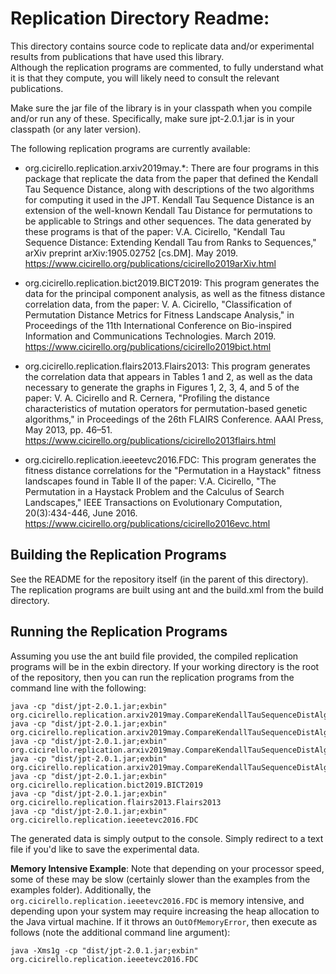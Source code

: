 # Replication Directory Readme:

This directory contains source code to replicate data and/or experimental
results from publications that have used this library.  
Although the replication programs are commented, to fully understand what it is that
they compute, you will likely need to consult the relevant publications.

Make sure the jar file of the library is in your classpath when
you compile and/or run any of these. Specifically, make sure jpt-2.0.1.jar is in your
classpath (or any later version).

The following replication programs are currently available:

* org.cicirello.replication.arxiv2019may.*: There are four programs in this package that
replicate the data from the paper that defined the Kendall Tau Sequence Distance, along with
descriptions of the two algorithms for computing it used in the JPT.  Kendall Tau Sequence Distance
is an extension of the well-known Kendall Tau Distance for permutations to be applicable to
Strings and other sequences.  The data generated by these programs is that of the paper:
V.A. Cicirello, "Kendall Tau Sequence Distance: Extending Kendall Tau from Ranks to Sequences," 
arXiv preprint arXiv:1905.02752 [cs.DM]. May 2019.
https://www.cicirello.org/publications/cicirello2019arXiv.html

* org.cicirello.replication.bict2019.BICT2019: This program generates the data for the
principal component analysis, as well as the fitness distance correlation data,
from the paper:
V. A. Cicirello, "Classification of Permutation Distance Metrics for Fitness Landscape Analysis," 
in Proceedings of the 11th International Conference on Bio-inspired Information and 
Communications Technologies.  March 2019.
https://www.cicirello.org/publications/cicirello2019bict.html

* org.cicirello.replication.flairs2013.Flairs2013: This program generates the correlation
data that appears in Tables 1 and 2, as well as the data necessary to generate the
graphs in Figures 1, 2, 3, 4, and 5 of the paper:
V. A. Cicirello and R. Cernera, "Profiling the distance characteristics 
of mutation operators for permutation-based genetic algorithms," 
in Proceedings of the 26th FLAIRS Conference. AAAI Press, May 2013, pp. 46–51.
https://www.cicirello.org/publications/cicirello2013flairs.html 

* org.cicirello.replication.ieeetevc2016.FDC: This program generates the fitness 
distance correlations for the "Permutation in a Haystack" fitness landscapes 
found in Table II of the paper:
V.A. Cicirello, "The Permutation in a Haystack Problem and the Calculus of Search Landscapes," 
IEEE Transactions on Evolutionary Computation, 20(3):434-446, June 2016.
https://www.cicirello.org/publications/cicirello2016evc.html

## Building the Replication Programs

See the README for the repository itself (in the parent of this directory).
The replication programs are built using ant and the build.xml from the build directory.

## Running the Replication Programs

Assuming you use the ant build file provided, the compiled replication programs will be
in the exbin directory.  If your working directory is the root
of the repository, then you can run the replication programs from the command line with the following:

```
java -cp "dist/jpt-2.0.1.jar;exbin" org.cicirello.replication.arxiv2019may.CompareKendallTauSequenceDistAlgsDoubles
java -cp "dist/jpt-2.0.1.jar;exbin" org.cicirello.replication.arxiv2019may.CompareKendallTauSequenceDistAlgsInts
java -cp "dist/jpt-2.0.1.jar;exbin" org.cicirello.replication.arxiv2019may.CompareKendallTauSequenceDistAlgsStrings
java -cp "dist/jpt-2.0.1.jar;exbin" org.cicirello.replication.arxiv2019may.CompareKendallTauSequenceDistAlgsStringArray
java -cp "dist/jpt-2.0.1.jar;exbin" org.cicirello.replication.bict2019.BICT2019
java -cp "dist/jpt-2.0.1.jar;exbin" org.cicirello.replication.flairs2013.Flairs2013
java -cp "dist/jpt-2.0.1.jar;exbin" org.cicirello.replication.ieeetevc2016.FDC
```

The generated data is simply output to the console.  Simply redirect to a text file if you'd like to save the experimental data.

**Memory Intensive Example**: Note that depending on your processor speed, some of these may be slow (certainly slower than
the examples from the examples folder).  Additionally, the `org.cicirello.replication.ieeetevc2016.FDC` is memory intensive, 
and depending upon your system may require increasing the heap allocation to the Java virtual machine.
If it throws an `OutOfMemoryError`, then execute as follows (note the additional command line argument):

```
java -Xms1g -cp "dist/jpt-2.0.1.jar;exbin" org.cicirello.replication.ieeetevc2016.FDC
```

